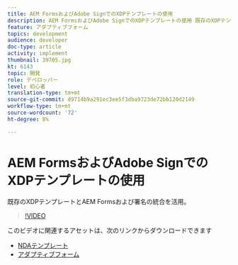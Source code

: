 ```yaml
---
title: AEM FormsおよびAdobe SignでのXDPテンプレートの使用
description: AEM FormsおよびAdobe SignでのXDPテンプレートの使用 既存のXDPテンプレートとAEM Formsおよび署名の統合を活用する方法を詳しく説明するビデオです。
feature: アダプティブフォーム
topics: development
audience: developer
doc-type: article
activity: implement
thumbnail: 39705.jpg
kt: 6143
topic: 開発
role: デベロッパー
level: 初心者
translation-type: tm+mt
source-git-commit: d9714b9a291ec3ee5f3dba9723de72bb120d2149
workflow-type: tm+mt
source-wordcount: '72'
ht-degree: 8%

---
```


# AEM FormsおよびAdobe SignでのXDPテンプレートの使用

既存のXDPテンプレートとAEM Formsおよび署名の統合を活用。

>[!VIDEO](https://video.tv.adobe.com/v/39705/?quality=9&learn=on)

このビデオに関連するアセットは、次のリンクからダウンロードできます

* [NDAテンプレート](assets/nda-agreement-xdp-template.zip)
* [アダプティブフォーム](assets/nda-agreement-af-with-xdp-template.zip)
